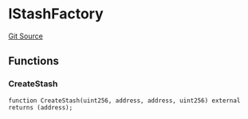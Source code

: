 # IStashFactory
[Git Source](https://github.com/larrythecucumber321/protocol/blob/0e60393685a4ae7994ac986273cdfa4cf9c069ed/contracts/plugins/assets/convex/vendor/ConvexInterfaces.sol)


## Functions
### CreateStash


```solidity
function CreateStash(uint256, address, address, uint256) external returns (address);
```

